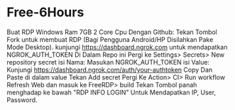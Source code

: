 # Free-6Hours
Buat RDP Windows Ram 7GB 2 Core Cpu Dengan Github:  Tekan Tombol Fork untuk membuat RDP (Bagi Pengguna Android/HP Disilahkan Pake Mode Desktop). kunjungi https://dashboard.ngrok.com untuk mendapatkan NGROK_AUTH_TOKEN Di Dalam Repo ini Pergi ke Settings> Secrets> New repository secret isi Nama: Masukan NGROK_AUTH_TOKEN isi Value: Kunjungi https://dashboard.ngrok.com/auth/your-authtoken Copy Dan Paste di dalam value Tekan Add secret Pergi Ke Action> CI> Run workflow Refresh Web dan masuk ke FreeRDP> build Tekan Tombol panah menghadap ke bawah "RDP INFO LOGIN" Untuk Mendapatkan IP, User, Password.
